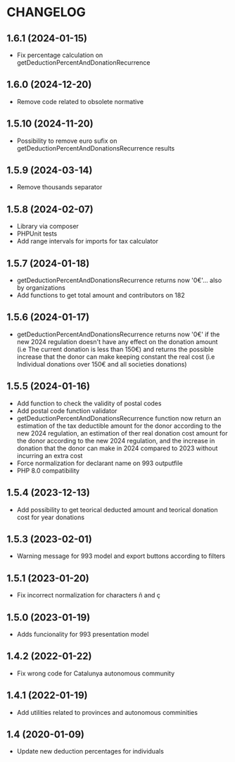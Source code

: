 # CHANGELOG

## 1.6.1 (2024-01-15)

- Fix percentage calculation on getDeductionPercentAndDonationRecurrence

## 1.6.0 (2024-12-20)

- Remove code related to obsolete normative

## 1.5.10 (2024-11-20)

- Possibility to remove euro sufix on getDeductionPercentAndDonationsRecurrence results

## 1.5.9 (2024-03-14)

- Remove thousands separator

## 1.5.8 (2024-02-07)

- Library via composer
- PHPUnit tests
- Add range intervals for imports for tax calculator

## 1.5.7 (2024-01-18)

- getDeductionPercentAndDonationsRecurrence returns now '0€'... also by organizations
- Add functions to get total amount and contributors on 182

## 1.5.6 (2024-01-17)

- getDeductionPercentAndDonationsRecurrence returns now '0€' if the new 2024 regulation doesn't have
any effect on the donation amount (i.e The current donation is less than 150€) and returns the possible increase that the donor can make keeping constant the real cost (i.e Individual donations over 150€ and all societies donations)

## 1.5.5 (2024-01-16)

- Add function to check the validity of postal codes
- Add postal code function validator
- getDeductionPercentAndDonationsRecurrence function now return an estimation of the tax deductible amount for the donor according to the new 2024 regulation, an estimation of ther real donation cost amount for the donor according to the new 2024 regulation, and the increase in donation that the donor can make in 2024 compared to 2023 without incurring an extra cost
- Force normalization for declarant name on 993 outputfile
- PHP 8.0 compatibility

## 1.5.4 (2023-12-13)

- Add possibility to get teorical deducted amount and teorical donation cost for year donations

## 1.5.3 (2023-02-01)

- Warning message for 993 model and export buttons according to filters

## 1.5.1 (2023-01-20)

- Fix incorrect normalization for characters ñ and ç

## 1.5.0 (2023-01-19)

- Adds funcionality for 993 presentation model

## 1.4.2 (2022-01-22)

- Fix wrong code for Catalunya autonomous community

## 1.4.1 (2022-01-19)

- Add utilities related to provinces and autonomous comminities

## 1.4 (2020-01-09)

- Update new deduction percentages for individuals
